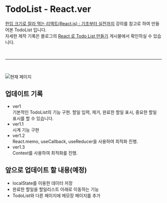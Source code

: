 # TodoList - React.ver

[한입 크기로 잘라 먹는 리액트(React.js) : 기초부터 실전까지](https://inf.run/2XT4) 강의를 참고로 하여 만들어본 TodoList 입니다.
<br>
자세한 제작 기록은 블로그의 [React 로 Todo List 만들기](https://fdaytday.tistory.com/category/Project) 게시물에서 확인하실 수 있습니다.

<br>

---

<br>

![현재 페이지](https://user-images.githubusercontent.com/92746200/170830038-77b40a49-8465-41f9-abf9-a0cc1776d659.JPG)

## 업데이트 기록

- ver1 <br>
  기본적인 TodoList의 기능 구현. 할일 입력, 제거, 완료한 할일 표시, 중요한 할일 표시를 할 수 있습니다.
- ver1.1 <br>
  시계 기능 구현
- ver1.2 <br>
  React.memo, useCallback, useReducer을 사용하여 최적화 진행.
- ver1.3 <br>
  Context를 사용하여 최적화를 진행.

## 앞으로 업데이트 할 내용(예정)

- localState를 이용한 데이터 저장
- 완료한 할일을 할일리스트 아래로 이동하는 기능
- TodoList와 다른 페이지에 메모장 페이지를 추가
